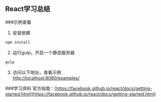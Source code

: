 React学习总结
----

###示例查看
1. 安装依赖
```bash
npm install
```

2. 运行gulp，开启一个静态服务器
```bash
gulp
```

3. 访问以下地址，查看示例  
[http://localhost:8080/examples/](http://localhost:8080/examples/)

###学习资料
官方指南：[https://facebook.github.io/react/docs/getting-started.html](https://facebook.github.io/react/docs/getting-started.html)